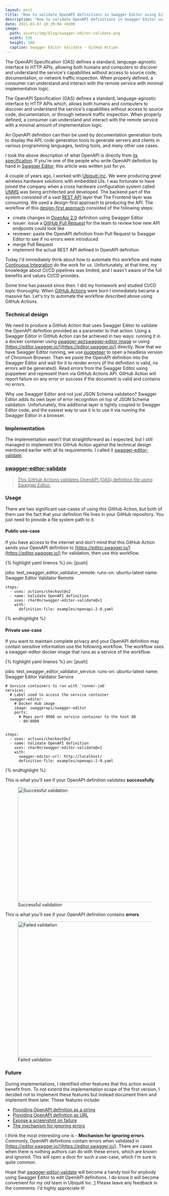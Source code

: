```yaml
---
layout: post
title: "How to validate OpenAPI definitions in Swagger Editor using GitHub Actions"
description: "How to validate OpenAPI definitions in Swagger Editor using GitHub Actions"
date: 2021-03-07 10:39:04 +0200
image:
  path: assets/img/blog/swagger-editor-validate.png
  width: 536
  height: 188
  caption: Swagger Editor Validate - GitHub Action
---
```


The OpenAPI Specification (OAS) defines a standard, language-agnostic interface to HTTP APIs, 
allowing both humans and computers to discover and understand the service's capabilities without
access to source code, documentation, or network traffic inspection. 
When properly defined, a consumer can understand and interact with the remote service with minimal implementation logic.

The OpenAPI Specification (OAS) defines a standard, language-agnostic interface to HTTP APIs which,
allows both humans and computers to discover and understand the service's capabilities without
access to source code, documentation, or through network traffic inspection. When properly defined, 
a consumer can understand and interact with the remote service with a minimal amount of implementation logic.

An OpenAPI definition can then be used by documentation generation tools to display the API, code generation
tools to generate servers and clients in various programming languages, testing tools, and many other use cases.

I took the above description of what OpenAPI is directly from [its specification](https://github.com/OAI/OpenAPI-Specification/blob/master/versions/3.1.0.md).
If you're one of the people who write OpenAPI definition by hand in [Swagger Editor](https://editor.swagger.io/), this article was written just for yo.

A couple of years ago, I worked with [Ubiquiti Inc](https://www.ui.com/). We were producing great wireless hardware solutions
with embedded UIs. I was fortunate to have joined the company when a cross hardware configuration system
called [UNMS](https://unms.com/) was being architected and developed. The backend part of the system consisted of a vast [REST API](https://en.wikipedia.org/wiki/Representational_state_transfer) layer that 
The Frontend layer was consuming. We used a design-first approach to producing the API. The workflow of this 
[design-first approach](https://www.visual-paradigm.com/guide/development/code-first-vs-design-first) consisted of the following steps:

- create changes in [OpenApi 2.0](https://github.com/OAI/OpenAPI-Specification/blob/master/versions/2.0.md) definition using Swagger Editor
- issuer: issue a [GitHub Pull Request](https://docs.github.com/en/github/collaborating-with-issues-and-pull-requests/about-pull-requests) for the team to review how new API endpoints could look like
- reviewer: paste the OpenAPI definition from Pull Request to Swagger Editor to see if no errors were introduced
- merge Pull Request
- implement the actual REST API defined in OpenAPI definition

Today I'd immediately think about how to automate this workflow and make [Continuous Integration](https://en.wikipedia.org/wiki/Continuous_integration) do the work for us.
Unfortunately, at that time, my knowledge about CI/CD pipelines was limited, and I wasn't aware of the full benefits 
and values CI/CD provides.

Some time has passed since then. I did my homework and studied CI/CD topic thoroughly. When [GitHub Actions](https://github.com/features/actions) were born
I immediately became a massive fan. Let's try to automate the workflow described above using GitHub Actions.

### Technical design

We need to produce a GitHub Action that uses Swagger Editor to validate the OpenAPI definition provided
as a parameter to that action. Using a Swagger Editor in GitHub Action can be achieved in two ways:
running it in a docker container using [swagger-api/swagger-editor image](https://hub.docker.com/r/swaggerapi/swagger-editor/) or using [https://editor.swagger.io/](https://editor.swagger.io/) directly.
Now that we have Swagger Editor running, we use [puppeteer](https://pptr.dev/) to open a headless version of Chromium Browser.
Then we paste the OpenAPI definition into the Swagger Editor and wait for it to render errors
(if the definition is valid, no errors will be generated). Read errors from the Swagger Editor using puppeteer 
and represent them via GitHub Actions API. GitHub Action will report failure on any error or success if
the document is valid and contains no errors.

Why use Swagger Editor and not just JSON Schema validation? Swagger Editor adds its own layer of error recognition on top of JSON Schema validation.
Unfortunately, this additional layer is tightly coupled to Swagger Editor code, and the easiest way to use it is to use it via running
the Swagger Editor in a browser.

### Implementation

The implementation wasn't that straightforward as I expected, but I still managed to implement this GitHub Action
against the technical design mentioned earlier with all its requirements. I called it [swagger-editor-validate](https://github.com/char0n/swagger-editor-validate).

<div class="list-group mb-3">
  <a href="https://github.com/char0n/swagger-editor-validate" class="list-group-item list-group-item-action">
    <div class="d-flex w-100 justify-content-between">
      <h3 class="h5 mb-1"><i class="fab fa-github"></i> swagger-editor-validate</h3>
    </div>
    <blockquote class="blockquote fs-6 mb-1">
      This GitHub Actions validates OpenAPI (OAS) definition file using Swagger Editor.
    </blockquote>
    <script type="application/ld+json">
      {
        "@context": "https://schema.org",
        "@type": "SoftwareSourceCode",
        "author": { "@id": "https://vladimirgorej.com" },
        "name": "swagger-editor-validate",
        "abstract": "This GitHub Actions validates OpenAPI (OAS) definition file using Swagger Editor.",
        "codeRepository": "https://github.com/char0n/swagger-editor-validate"
      }
    </script>
  </a>
</div>

### Usage

There are two significant use-cases of using this GitHub Action, but both of them use the fact that your definition
file lives in your GitHub repository. You just need to provide a file system path to it.

#### Public use-case

If you have access to the internet and don't mind that this GitHub Action sends your OpenAPI definition to 
[https://editor.swagger.io/](https://editor.swagger.io/) for validation, then use this workflow.

{% highlight yaml linenos %}
on: [push]

jobs:
  test_swagger_editor_validator_remote:
    runs-on: ubuntu-latest
    name: Swagger Editor Validator Remote

    steps:
      - uses: actions/checkout@v2
      - name: Validate OpenAPI definition
        uses: char0n/swagger-editor-validate@v1
        with:
          definition-file: examples/openapi-2-0.yaml
{% endhighlight %}

#### Private use-case

If you want to maintain complete privacy and your OpenAPI definition may contain sensitive information 
use the following workflow. The workflow uses a swagger-editor docker image that runs as a service of the workflow.

{% highlight yaml linenos %}
on: [push]


jobs:
  test_swagger_editor_validator_service:
    runs-on: ubuntu-latest
    name: Swagger Editor Validator Service

    # Service containers to run with `runner-job`
    services:
      # Label used to access the service container
      swagger-editor:
        # Docker Hub image
        image: swaggerapi/swagger-editor
        ports:
          # Maps port 8080 on service container to the host 80
          - 80:8080


    steps:
      - uses: actions/checkout@v2
      - name: Validate OpenAPI definition
        uses: char0n/swagger-editor-validate@v1
        with:
          swagger-editor-url: http://localhost/
          definition-file: examples/openapi-2-0.yaml
{% endhighlight %}

This is what you'll see if your OpenAPI definition validates **successfully**.

<figure class="figure">
  <img src="{{ '/assets/img/blog/swagger-editor-validate-success.png' | relative_url }}" width="1149" height="365" class="figure-img rounded mx-auto d-block img-fluid" alt="Successful validation" />
  <figcaption class="figure-caption text-center">Successful validation</figcaption>
</figure>

This is what you'll see if your OpenAPI definition contains **errors**.

<figure class="figure">
  <img src="{{ '/assets/img/blog/swagger-editor-validate-errors.png' | relative_url }}" width="1218" height="430" class="figure-img rounded mx-auto d-block img-fluid" alt="Failed validation" />
  <figcaption class="figure-caption text-center">Failed validation</figcaption>
</figure>

### Future

During implementations, I identified other features that this action would benefit from.
To not extend the implementation scope of the first version, I decided not to implement these features but instead document them and implement them later.
These features include:

- [Providing OpenAPI definition as a string](https://github.com/char0n/swagger-editor-validate/issues/1)
- [Providing OpenAPI definition as URL](https://github.com/char0n/swagger-editor-validate/issues/2)
- [Expose a screenshot on failure](https://github.com/char0n/swagger-editor-validate/issues/4)
- [The mechanism for ignoring errors](https://github.com/char0n/swagger-editor-validate/issues/3)

I think the most interesting one is - **Mechanism for ignoring errors**. Commonly, OpenAPI definitions 
contain errors when validated in [https://editor.swagger.io/](https://editor.swagger.io/). There are cases when there is nothing authors can do 
with these errors, which are known and ignored. This will open a door for such a use-case,
which I'm sure is quite common.

Hope that [swagger-editor-validate](https://github.com/char0n/swagger-editor-validate) will become a handy tool for anybody using Swagger Editor to edit OpenAPI definitions.
I do know it will become convenient for my old team in Ubiquiti Inc ;] Please leave any feedback in the comments. I'd highly appreciate it!
